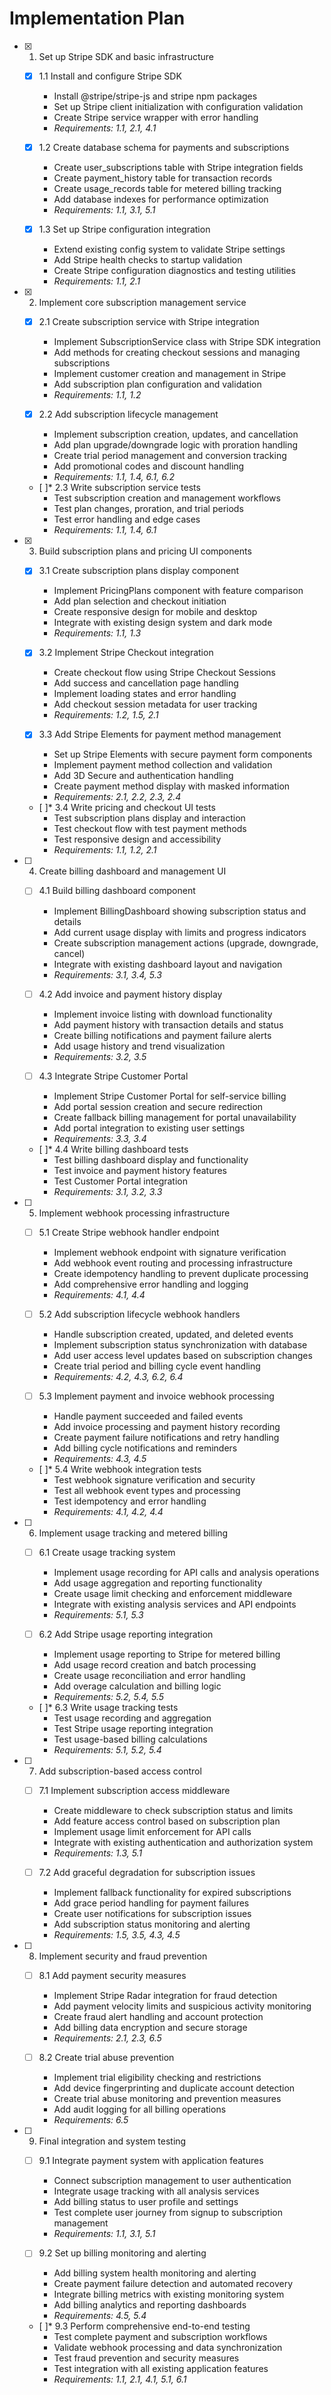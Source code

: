 # Implementation Plan

- [x] 1. Set up Stripe SDK and basic infrastructure
  - [x] 1.1 Install and configure Stripe SDK
    - Install @stripe/stripe-js and stripe npm packages
    - Set up Stripe client initialization with configuration validation
    - Create Stripe service wrapper with error handling
    - _Requirements: 1.1, 2.1, 4.1_

  - [x] 1.2 Create database schema for payments and subscriptions
    - Create user_subscriptions table with Stripe integration fields
    - Create payment_history table for transaction records
    - Create usage_records table for metered billing tracking
    - Add database indexes for performance optimization
    - _Requirements: 1.1, 3.1, 5.1_

  - [x] 1.3 Set up Stripe configuration integration
    - Extend existing config system to validate Stripe settings
    - Add Stripe health checks to startup validation
    - Create Stripe configuration diagnostics and testing utilities
    - _Requirements: 1.1, 2.1_

- [x] 2. Implement core subscription management service
  - [x] 2.1 Create subscription service with Stripe integration
    - Implement SubscriptionService class with Stripe SDK integration
    - Add methods for creating checkout sessions and managing subscriptions
    - Implement customer creation and management in Stripe
    - Add subscription plan configuration and validation
    - _Requirements: 1.1, 1.2_

  - [x] 2.2 Add subscription lifecycle management
    - Implement subscription creation, updates, and cancellation
    - Add plan upgrade/downgrade logic with proration handling
    - Create trial period management and conversion tracking
    - Add promotional codes and discount handling
    - _Requirements: 1.1, 1.4, 6.1, 6.2_

  - [ ]* 2.3 Write subscription service tests
    - Test subscription creation and management workflows
    - Test plan changes, proration, and trial periods
    - Test error handling and edge cases
    - _Requirements: 1.1, 1.4, 6.1_

- [x] 3. Build subscription plans and pricing UI components
  - [x] 3.1 Create subscription plans display component
    - Implement PricingPlans component with feature comparison
    - Add plan selection and checkout initiation
    - Create responsive design for mobile and desktop
    - Integrate with existing design system and dark mode
    - _Requirements: 1.1, 1.3_

  - [x] 3.2 Implement Stripe Checkout integration
    - Create checkout flow using Stripe Checkout Sessions
    - Add success and cancellation page handling
    - Implement loading states and error handling
    - Add checkout session metadata for user tracking
    - _Requirements: 1.2, 1.5, 2.1_

  - [x] 3.3 Add Stripe Elements for payment method management
    - Set up Stripe Elements with secure payment form components
    - Implement payment method collection and validation
    - Add 3D Secure and authentication handling
    - Create payment method display with masked information
    - _Requirements: 2.1, 2.2, 2.3, 2.4_

  - [ ]* 3.4 Write pricing and checkout UI tests
    - Test subscription plans display and interaction
    - Test checkout flow with test payment methods
    - Test responsive design and accessibility
    - _Requirements: 1.1, 1.2, 2.1_

- [ ] 4. Create billing dashboard and management UI
  - [ ] 4.1 Build billing dashboard component
    - Implement BillingDashboard showing subscription status and details
    - Add current usage display with limits and progress indicators
    - Create subscription management actions (upgrade, downgrade, cancel)
    - Integrate with existing dashboard layout and navigation
    - _Requirements: 3.1, 3.4, 5.3_

  - [ ] 4.2 Add invoice and payment history display
    - Implement invoice listing with download functionality
    - Add payment history with transaction details and status
    - Create billing notifications and payment failure alerts
    - Add usage history and trend visualization
    - _Requirements: 3.2, 3.5_

  - [ ] 4.3 Integrate Stripe Customer Portal
    - Implement Stripe Customer Portal for self-service billing
    - Add portal session creation and secure redirection
    - Create fallback billing management for portal unavailability
    - Add portal integration to existing user settings
    - _Requirements: 3.3, 3.4_

  - [ ]* 4.4 Write billing dashboard tests
    - Test billing dashboard display and functionality
    - Test invoice and payment history features
    - Test Customer Portal integration
    - _Requirements: 3.1, 3.2, 3.3_

- [ ] 5. Implement webhook processing infrastructure
  - [ ] 5.1 Create Stripe webhook handler endpoint
    - Implement webhook endpoint with signature verification
    - Add webhook event routing and processing infrastructure
    - Create idempotency handling to prevent duplicate processing
    - Add comprehensive error handling and logging
    - _Requirements: 4.1, 4.4_

  - [ ] 5.2 Add subscription lifecycle webhook handlers
    - Handle subscription created, updated, and deleted events
    - Implement subscription status synchronization with database
    - Add user access level updates based on subscription changes
    - Create trial period and billing cycle event handling
    - _Requirements: 4.2, 4.3, 6.2, 6.4_

  - [ ] 5.3 Implement payment and invoice webhook processing
    - Handle payment succeeded and failed events
    - Add invoice processing and payment history recording
    - Create payment failure notifications and retry handling
    - Add billing cycle notifications and reminders
    - _Requirements: 4.3, 4.5_

  - [ ]* 5.4 Write webhook integration tests
    - Test webhook signature verification and security
    - Test all webhook event types and processing
    - Test idempotency and error handling
    - _Requirements: 4.1, 4.2, 4.4_

- [ ] 6. Implement usage tracking and metered billing
  - [ ] 6.1 Create usage tracking system
    - Implement usage recording for API calls and analysis operations
    - Add usage aggregation and reporting functionality
    - Create usage limit checking and enforcement middleware
    - Integrate with existing analysis services and API endpoints
    - _Requirements: 5.1, 5.3_

  - [ ] 6.2 Add Stripe usage reporting integration
    - Implement usage reporting to Stripe for metered billing
    - Add usage record creation and batch processing
    - Create usage reconciliation and error handling
    - Add overage calculation and billing logic
    - _Requirements: 5.2, 5.4, 5.5_

  - [ ]* 6.3 Write usage tracking tests
    - Test usage recording and aggregation
    - Test Stripe usage reporting integration
    - Test usage-based billing calculations
    - _Requirements: 5.1, 5.2, 5.4_

- [ ] 7. Add subscription-based access control
  - [ ] 7.1 Implement subscription access middleware
    - Create middleware to check subscription status and limits
    - Add feature access control based on subscription plan
    - Implement usage limit enforcement for API calls
    - Integrate with existing authentication and authorization system
    - _Requirements: 1.3, 5.1_

  - [ ] 7.2 Add graceful degradation for subscription issues
    - Implement fallback functionality for expired subscriptions
    - Add grace period handling for payment failures
    - Create user notifications for subscription issues
    - Add subscription status monitoring and alerting
    - _Requirements: 1.5, 3.5, 4.3, 4.5_

- [ ] 8. Implement security and fraud prevention
  - [ ] 8.1 Add payment security measures
    - Implement Stripe Radar integration for fraud detection
    - Add payment velocity limits and suspicious activity monitoring
    - Create fraud alert handling and account protection
    - Add billing data encryption and secure storage
    - _Requirements: 2.1, 2.3, 6.5_

  - [ ] 8.2 Create trial abuse prevention
    - Implement trial eligibility checking and restrictions
    - Add device fingerprinting and duplicate account detection
    - Create trial abuse monitoring and prevention measures
    - Add audit logging for all billing operations
    - _Requirements: 6.5_

- [ ] 9. Final integration and system testing
  - [ ] 9.1 Integrate payment system with application features
    - Connect subscription management to user authentication
    - Integrate usage tracking with all analysis services
    - Add billing status to user profile and settings
    - Test complete user journey from signup to subscription management
    - _Requirements: 1.1, 3.1, 5.1_

  - [ ] 9.2 Set up billing monitoring and alerting
    - Add billing system health monitoring and alerting
    - Create payment failure detection and automated recovery
    - Integrate billing metrics with existing monitoring system
    - Add billing analytics and reporting dashboards
    - _Requirements: 4.5, 5.4_

  - [ ]* 9.3 Perform comprehensive end-to-end testing
    - Test complete payment and subscription workflows
    - Validate webhook processing and data synchronization
    - Test fraud prevention and security measures
    - Test integration with all existing application features
    - _Requirements: 1.1, 2.1, 4.1, 5.1, 6.1_
